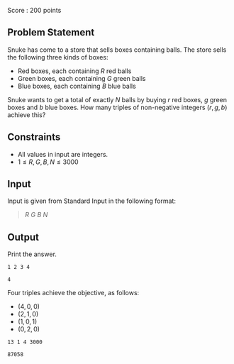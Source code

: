 Score : $200$ points

## Problem Statement

Snuke has come to a store that sells boxes containing balls. The store sells the following three kinds of boxes:

- Red boxes, each containing $R$ red balls
- Green boxes, each containing $G$ green balls
- Blue boxes, each containing $B$ blue balls

Snuke wants to get a total of exactly $N$ balls by buying $r$ red boxes, $g$ green boxes and $b$ blue boxes.
How many triples of non-negative integers $(r,g,b)$ achieve this?

## Constraints

- All values in input are integers.
- $1 \leq R,G,B,N \leq 3000$

## Input

Input is given from Standard Input in the following format:

> $R$ $G$ $B$ $N$

## Output

Print the answer.

```input1
1 2 3 4
```

```output1
4
```

Four triples achieve the objective, as follows:

- $(4,0,0)$
- $(2,1,0)$
- $(1,0,1)$
- $(0,2,0)$

```input2
13 1 4 3000
```

```output2
87058
```